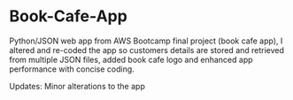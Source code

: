 # Book-Cafe-App
Python/JSON web app from AWS Bootcamp final project (book cafe app), I altered and re-coded the app 
so customers details are stored and retrieved from multiple JSON files, added book cafe logo and 
enhanced app performance with concise coding.

Updates: Minor alterations to the app
